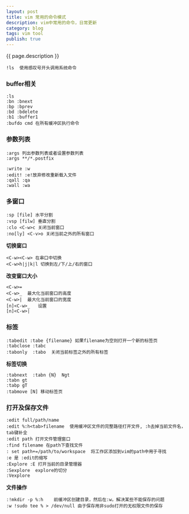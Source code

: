 ```yaml
---
layout: post
title: vim 常用的命令模式
description: vim中常用的命令，日常更新
category: blog
tags: vim tool
publish: true
---
```


{{ page.description }} 


```
!ls  使用感叹号开头调用系统命令
```

### buffer相关 ###

```
:ls
:bn :bnext
:bp :bprev
:bd :bdelete
:b1 :buffer1
:bufdo cmd 在所有缓冲区执行命令
```

### 参数列表 ###

```
:args 列出参数列表或者设置参数列表
:args **/*.postfix

:write :w
:edit! :e!放弃修改重新载入文件
:qall :qa
:wall :wa
```

### 多窗口 ###

```
:sp [file] 水平分割
:vsp [filw] 垂直分割
:clo <C-w>c 关闭当前窗口
:no[ly] <C-v>o 关闭当前之外的所有窗口
```

**切换窗口**

```
<C-w><C-w> 在串口中切换
<C-w>h|j|k|l 切换到左/下/上/右的窗口
```

**改变窗口大小**

```
<C-w>=
<C-w>_  最大化当前窗口的高度
<C-w>|  最大化当前窗口的宽度
[n]<C-w>_   设置
[n]<C-w>|
```

### 标签 ###

```
:tabedit :tabe {filename} 如果filename为空则打开一个新的标签页
:tabclose :tabc 
:tabonly  :tabo  关闭当前标签之外的所有标签
```

**标签切换**

```
:tabnext  :tabn {N}  Ngt
:tabn gt
:tabp gT
:tabmove [N] 移动标签页
```
### 打开及保存文件 ###

```
:edit full/path/name
:edit %:h<tab>filename 	使用缓冲区文件的完整路径打开文件, :h去掉当前文件名，tab键补全
:edit path 打开文件管理窗口
:find filename 在path下查找文件
: set path+=/path/to/workspace  将工作区添加到vim的path中用于寻找
:e 是 :edit的缩写
:Explore :E 打开当前的目录管理器
:Sexplore  explore的切分
:Vexplore
```
**文件操作**

```
:!mkdir -p %:h    前缓冲区创建目录，然后在:w，解决某些不能保存的问题
:w !sudo tee % > /dev/null 由于保存用非sudo打开的无权限文件的保存
```


